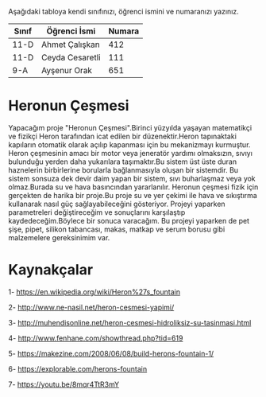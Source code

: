 

Aşağıdaki tabloya kendi sınıfınızı, öğrenci ismini ve numaranızı yazınız. 

Sınıf | Öğrenci İsmi  | Numara
-------|----------------|--------
11-D   | Ahmet Çalışkan | 412
11-D   | Ceyda Cesaretli | 111
9-A    | Ayşenur Orak   | 651
# Heronun Çeşmesi
 Yapacağım proje "Heronun Çeşmesi".Birinci yüzyılda yaşayan matematikçi ve fizikçi Heron tarafından icat edilen bir düzenektir.Heron tapınaktaki kapıların otomatik olarak açılıp kapanması için bu mekanizmayı kurmuştur.
 Heron çeşmesinin amacı bir motor veya jeneratör yardımı olmaksızın, sıvıyı bulunduğu yerden daha yukarılara taşımaktır.Bu sistem üst üste duran haznelerin birbirlerine borularla bağlanmasıyla oluşan bir sistemdir. Bu sistem sonsuza dek devir daim yapan bir sistem, sıvı buharlaşmaz veya yok olmaz.Burada su ve hava basıncından yararlanılır.
 Heronun çeşmesi fizik için gerçekten de harika bir proje.Bu proje su ve yer çekimi ile hava ve sıkıştırma kullanarak nasıl güç sağlayabileceğini gösteriyor.
  Projeyi yaparken parametreleri değiştireceğim ve sonuçlarını karşılaştıp kaydedeceğim.Böylece bir sonuca varacağım.
 Bu projeyi yaparken de pet şişe, pipet, silikon tabancası, makas, matkap ve serum borusu gibi malzemelere gereksinimim var.
 # Kaynakçalar
 1- https://en.wikipedia.org/wiki/Heron%27s_fountain
 
 2- http://www.ne-nasil.net/heron-cesmesi-yapimi/
 
 3- http://muhendisonline.net/heron-cesmesi-hidroliksiz-su-tasinmasi.html
 
 4- http://www.fenhane.com/showthread.php?tid=619
 
 5- https://makezine.com/2008/06/08/build-herons-fountain-1/
 
 6- https://explorable.com/herons-fountain
 
 7- https://youtu.be/8mqr4TtR3mY
 

